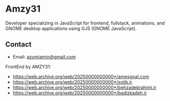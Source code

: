 # Amzy31

Developer specializing in JavaScript for frontend, fullstack, animations, and GNOME desktop applications using GJS (GNOME JavaScript).

## Contact

- Email: azymiamin@gmail.com

FrontEnd by AMZY31:
- https://web.archive.org/web/20250000000000*/amesgoal.com
- https://web.archive.org/web/20250000000000*/solib.ir
- https://web.archive.org/web/20250000000000*/behzadebrahimi.ir
- https://web.archive.org/web/20250000000000*/badizkadeh.ir

